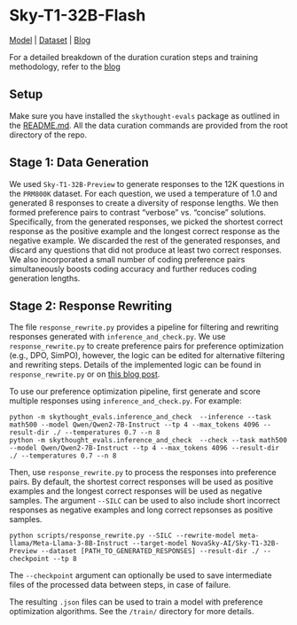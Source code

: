 # Sky-T1-32B-Flash

[Model](https://huggingface.co/NovaSky-AI/Sky-T1-32B-Flash) | [Dataset](https://huggingface.co/datasets/NovaSky-AI/Sky-T1_preference_data_10k) | [Blog](https://novasky-ai.github.io/posts/reduce-overthinking/)

For a detailed breakdown of the duration curation steps and training methodology, refer to the [blog](https://novasky-ai.github.io/posts/reduce-overthinking/)

## Setup

Make sure you have installed the `skythought-evals` package as outlined in the [README.md](/README.md#usage). All the data curation commands are provided from the root directory of the repo.


## Stage 1: Data Generation

We used `Sky-T1-32B-Preview` to generate responses to the 12K questions in the `PRM800K` dataset. For each question, we used a temperature of 1.0 and generated 8 responses to create a diversity of response lengths. We then formed preference pairs to contrast “verbose” vs. “concise” solutions. Specifically, from the generated responses, we picked the shortest correct response as the positive example and the longest correct response as the negative example. We discarded the rest of the generated responses, and discard any questions that did not produce at least two correct responses. We also incorporated a small number of coding preference pairs simultaneously boosts coding accuracy and further reduces coding generation lengths. 

## Stage 2: Response Rewriting
The file `response_rewrite.py` provides a pipeline for filtering and rewriting responses generated with `inference_and_check.py`. We use `response_rewrite.py` to create preference pairs for preference optimization (e.g., DPO, SimPO), however, the logic can be edited for alternative filtering and rewriting steps. Details of the implemented logic can be found in `response_rewrite.py` or on [this blog post](https://novasky-ai.github.io/posts/reduce-overthinking). 

To use our preference optimization pipeline, first generate and score multiple responses using `inference_and_check.py`. For example:

```shell
python -m skythought_evals.inference_and_check  --inference --task math500 --model Qwen/Qwen2-7B-Instruct --tp 4 --max_tokens 4096 --result-dir ./ --temperatures 0.7 --n 8
python -m skythought_evals.inference_and_check  --check --task math500 --model Qwen/Qwen2-7B-Instruct --tp 4 --max_tokens 4096 --result-dir ./ --temperatures 0.7 --n 8
```

Then, use `response_rewrite.py` to process the responses into preference pairs. By default, the shortest correct responses will be used as positive examples and the longest correct responses will be used as negative samples. The argument `--SILC` can be used to also include short incorrect responses as negative examples and long correct repsonses as positive samples.

```shell
python scripts/response_rewrite.py --SILC --rewrite-model meta-llama/Meta-Llama-3-8B-Instruct --target-model NovaSky-AI/Sky-T1-32B-Preview --dataset [PATH_TO_GENERATED_RESPONSES] --result-dir ./ --checkpoint --tp 8
```

The `--checkpoint` argument can optionally be used to save intermediate files of the processed data between steps, in case of failure. 

The resulting `.json` files can be used to train a model with preference optimization algorithms. See the `/train/` directory for more details.


